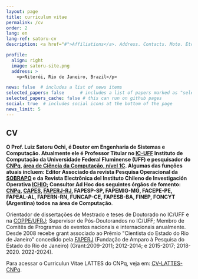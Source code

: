 ```yaml
---
layout: page
title: curriculum vitae
permalink: /cv
order: 2
lang: en
lang-ref: satoru-cv
description: <a href="#">Affiliations</a>. Address. Contacts. Moto. Etc.

profile:
  align: right
  image: satoru-site.png
  address: >
    <p>Niterói, Rio de Janeiro, Brazil</p>

news: false  # includes a list of news items
selected_papers: false      # includes a list of papers marked as "selected={true}" (only run locally!)
selected_papers_cache: false # this can run on github pages
social: true  # includes social icons at the bottom of the page
news_limit: 5
---
```


## CV

**O Prof. Luiz Satoru Ochi, é Doutor em Engenharia de Sistemas e Computação. 
Atualmente ele é Professor Titular no [IC-UFF](http://www.ic.uff.br) Instituto de Computação da Universidade Federal Fluminense (UFF) e 
pesquisador do [CNPq](http://www.cnpq.br), [área de Ciência da Computação, nível 1C](http://buscatextual.cnpq.br/buscatextual/visualizacv.do?id=K4787740E9).
Algumas das funções atuais incluem: Editor Associado da revista Pesquisa Operacional da [SOBRAPO](http://www.sobrapo.org.br/) e da  Revista Electrônica 
del Instituto Chileno de Investigación Operativa [ICHIO](http://lia.dis.ufro.cl/pkp/ojs-2.2.4/index.php/ICHIO); Consultor Ad Hoc dos seguintes órgãos de fomento: [CNPq](http://www.cnpq.br), [CAPES](http://www.capes.gov.br),
 [FAPERJ-RJ](http://www.faperj.br), FAPESP-SP, FAPEMIG-MG, 
 FACEPE-PE, FAPEAL-AL, FAPERN-RN, FUNCAP-CE, FAPESB-BA, FINEP, FONCYT (Argentina) todos na 
área de Computação**.

Orientador de dissertações de Mestrado e teses de Doutorado no IC/UFF e na [COPPE/UFRJ](http://www.coppe.ufrj.br); 
Supervisor de Pós-Doutorandos no IC/UFF; Membro de Comitês de Programas de eventos nacionais e internacionais anualmente. Desde 2008 recebe grant associado ao 
Prêmio "Cientista do Estado do Rio de Janeiro" concedido pela  [FAPERJ](http://www.faperj.br) (Fundação de Amparo à 
Pesquisa do Estado do Rio de Janeiro) (Grant:2009-2011; 2012-2014; e 2015-2017; 2018-2020. 2022-2024).

Para acessar o Curriculun Vitae LATTES do CNPq, veja em: [CV-LATTES-CNPq](http://buscatextual.cnpq.br/buscatextual/visualizacv.do?id=K4787740E9).




